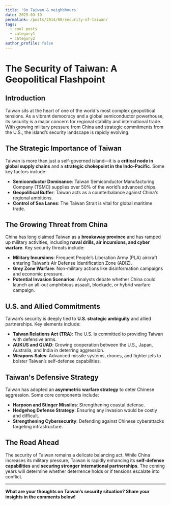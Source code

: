 ```yaml
---
title: 'On Taiwan & neighbhours'
date: 2025-03-19
permalink: /posts/2014/08/security-of-taiwan/
tags:
  - cool posts
  - category1
  - category2
author_profile: false
---
```


# The Security of Taiwan: A Geopolitical Flashpoint

## Introduction
Taiwan sits at the heart of one of the world's most complex geopolitical tensions. As a vibrant democracy and a global semiconductor powerhouse, its security is a major concern for regional stability and international trade. With growing military pressure from China and strategic commitments from the U.S., the island’s security landscape is rapidly evolving.

## The Strategic Importance of Taiwan
Taiwan is more than just a self-governed island—it is a **critical node in global supply chains** and a **strategic chokepoint in the Indo-Pacific**. Some key factors include:

- **Semiconductor Dominance**: Taiwan Semiconductor Manufacturing Company (TSMC) supplies over 50% of the world’s advanced chips.
- **Geopolitical Buffer**: Taiwan acts as a counterbalance against China's regional ambitions.
- **Control of Sea Lanes**: The Taiwan Strait is vital for global maritime trade.

## The Growing Threat from China
China has long claimed Taiwan as a **breakaway province** and has ramped up military activities, including **naval drills, air incursions, and cyber warfare**. Key security threats include:

- **Military Incursions**: Frequent People’s Liberation Army (PLA) aircraft entering Taiwan’s Air Defense Identification Zone (ADIZ).
- **Grey Zone Warfare**: Non-military actions like disinformation campaigns and economic pressure.
- **Potential Invasion Scenarios**: Analysts debate whether China could launch an all-out amphibious assault, blockade, or hybrid warfare campaign.

## U.S. and Allied Commitments
Taiwan’s security is deeply tied to **U.S. strategic ambiguity** and allied partnerships. Key elements include:

- **Taiwan Relations Act (TRA)**: The U.S. is committed to providing Taiwan with defensive arms.
- **AUKUS and QUAD**: Growing cooperation between the U.S., Japan, Australia, and India in deterring aggression.
- **Weapons Sales**: Advanced missile systems, drones, and fighter jets to bolster Taiwan’s self-defense capabilities.

## Taiwan's Defensive Strategy
Taiwan has adopted an **asymmetric warfare strategy** to deter Chinese aggression. Some core components include:

- **Harpoon and Stinger Missiles**: Strengthening coastal defense.
- **Hedgehog Defense Strategy**: Ensuring any invasion would be costly and difficult.
- **Strengthening Cybersecurity**: Defending against Chinese cyberattacks targeting infrastructure.

## The Road Ahead
The security of Taiwan remains a delicate balancing act. While China increases its military pressure, Taiwan is rapidly enhancing its **self-defense capabilities** and **securing stronger international partnerships**. The coming years will determine whether deterrence holds or if tensions escalate into conflict.

---

**What are your thoughts on Taiwan’s security situation? Share your insights in the comments below!**

